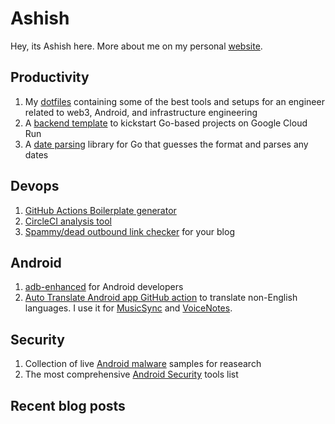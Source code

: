 # Ashish

Hey, its Ashish here. More about me on my personal [website](https://ashishb.net/about/).

## Productivity

1. My [dotfiles](https://github.com/ashishb/dotfiles) containing some of the best tools and setups for an engineer related to web3, Android, and infrastructure engineering
1. A [backend template](https://github.com/ashishb/golang-template-repo) to kickstart Go-based projects on Google Cloud Run
1. A [date parsing](https://github.com/ashishb/dateparse) library for Go that guesses the format and parses any dates

## Devops

1. [GitHub Actions Boilerplate generator](https://github.com/ashishb/gabo)
1. [CircleCI analysis tool](https://github.com/ashishb/citool/)
1. [Spammy/dead outbound link checker](https://github.com/ashishb/outbound-link-checker) for your blog

## Android

1. [adb-enhanced](https://github.com/ashishb/adb-enhanced) for Android developers
1. [Auto Translate Android app GitHub action](https://github.com/ashishb/android-auto-translate) to translate non-English languages. I use it for [MusicSync](https://musicsync.ashishb.net/) and [VoiceNotes](https://play.google.com/store/apps/details?id=net.ashishb.voicenotes).

## Security

1. Collection of live [Android malware](https://github.com/ashishb/android-malware) samples for reasearch
1. The most comprehensive [Android Security](https://github.com/ashishb/android-security-awesome) tools list

## Recent blog posts
